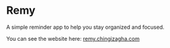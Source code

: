 # Remy

A simple reminder app to help you stay organized and focused.

You can see the website here: [remy.chingizagha.com](https://remy.chingizagha.com)
